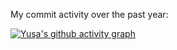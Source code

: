 My commit activity over the past year:

[![Yuşa's github activity graph](https://github-readme-activity-graph.cyclic.app/graph?username=yusaincedere&bg_color=000000&color=ff00ee&line=fa00e9&point=17fe06&area=true&hide_border=true)](https://github.com/ashutosh00710/github-readme-activity-graph)


